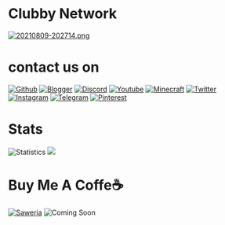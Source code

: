 # Clubby Network
[![20210809-202714.png](https://i.postimg.cc/nr0BVVqj/20210809-202714.png)](https://postimg.cc/vxxc3sqb)

# contact us on
[![Github](https://img.shields.io/badge/GitHub-100000?style=for-the-badge&logo=github&logoColor=white
)](https://github.com/ItzClubbyKunz) [![Blogger](https://img.shields.io/badge/Blogger-FF5722?style=for-the-badge&logo=blogger&logoColor=white
)](https://bit.ly/ClubMinecraft) [![Discord](https://img.shields.io/badge/Discord-7289D9?style=for-the-badge&logo=discord&logoColor=white
)](https://discord.com/invite/v58xB2unpE) [![Youtube](https://img.shields.io/badge/Youtube-FF0000?style=for-the-badge&logo=youtube&logoColor=white
)](https://youtube.com/c/AbigailNSyalom) [![Minecraft](https://img.shields.io/badge/Xbox-55c94b?style=for-the-badge&logo=xbox&logoColor=white
)](https://account.xbox.com/en-us/Profile?xr=mebarnav&rtc=1&refresh=1) [![Twitter](https://img.shields.io/badge/Twitter-87ceeb?style=for-the-badge&logo=twitter&logoColor=white
)](https://mobile.twitter.com/ClubbyItz) [![Instagram](https://img.shields.io/badge/Instagram-E4405F?style=for-the-badge&logo=instagram&logoColor=white
)](https://www.instagram.com/invites/contact/?i=puqlnm67lgmu&utm_content=lhi40ch) [![Telegram](https://img.shields.io/badge/Telegram-lightblue?style=for-the-badge&logo=telegram&logoColor=white
)](https://t.me/ClubbyNetwork) [![Pinterest](https://img.shields.io/badge/Pinterest-610400?style=for-the-badge&logo=pinterest&logoColor=white
)](https://www.pinterest.com/clubbynetwork)

# Stats
![Statistics](https://github-readme-stats.vercel.app//api?username=ItzClubbyKunz&show_icons=true&count_private=true&hide_title=true&bg_color=100,0e1e45,000000&title_color=6c8fd9&text_color=68f5fc)
<a href="https://minecraftpocket-servers.com/server/112632/"><img src="https://minecraftpocket-servers.com/server/112632/banners/leaderboard-6.png" border="0"></a>

# Buy Me A Coffe☕
[![Saweria](https://img.shields.io/badge/DONATE-SAWERIA-green?style=for-the-badge)](https://saweria.co/ClubbyNetwork)
![Coming Soon](https://img.shields.io/badge/SOON-BUY_ME_A_COFFE-green?style=for-the-badge)
